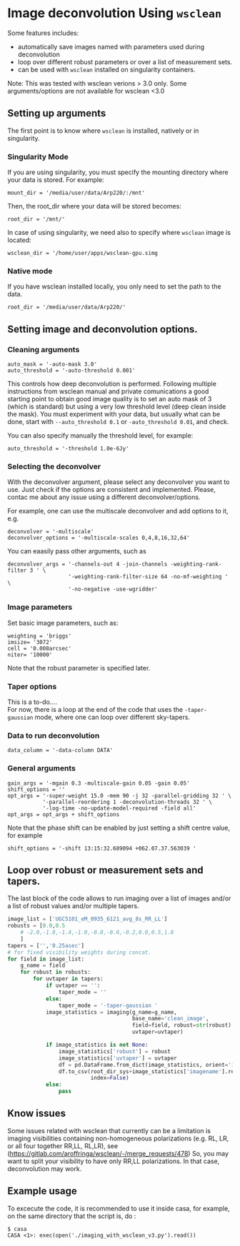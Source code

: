 # Image deconvolution Using `wsclean`

Some features includes: 
 - automatically save images named with parameters used during deconvolution
 - loop over different robust parameters or over a list of measurement sets. 
 - can be used with `wsclean` installed on singularity containers.

Note: This was tested with wsclean verions > 3.0 only. Some arguments/options are not
available for wsclean <3.0

## Setting up arguments
The first point is to know where `wsclean` is installed, natively or in singularity.

### Singularity Mode
If you are using singularity, you must specify the mounting directory where 
your data is stored. For example:

    mount_dir = '/media/user/data/Arp220/:/mnt'

Then, the root_dir where your data will be stored becomes:

    root_dir = '/mnt/'

In case of using singularity, we need also to specify where `wsclean` image is 
located:

    wsclean_dir = '/home/user/apps/wsclean-gpu.simg

### Native mode
If you have wsclean installed locally, you only need to set the path to the data.

    root_dir = '/media/user/data/Arp220/'

## Setting image and deconvolution options.
### Cleaning arguments

    auto_mask = '-auto-mask 3.0'
    auto_threshold = '-auto-threshold 0.001'

This controls how deep deconvolution is performed. 
Following multiple instructions from wsclean manual and private comunications 
a good starting point to obtain good image quality is to set an auto mask of 3 
(which is standard) but using a very low threshold level (deep clean inside the mask).
You must experiment with your data, but usually what can be done, start with `--auto_threshold 0.1` 
or `-auto_threshold 0.01`, and check.

You can also specify manually the threshold level, for example:

    auto_threshold = '-threshold 1.0e-6Jy'

### Selecting the deconvolver
With the deconvolver argument, please select any deconvolver you want to use. 
Just check if the options are consistent and implemented. 
Please, contac me about any issue using a different deconvolver/options.

For example, one can use the multiscale deconvolver and add options to it, e.g. 

    deconvolver = '-multiscale'
    deconvolver_options = '-multiscale-scales 0,4,8,16,32,64'

You can eaasily pass other arguments, such as

    deconvolver_args = '-channels-out 4 -join-channels -weighting-rank-filter 3 ' \
                       '-weighting-rank-filter-size 64 -no-mf-weighting ' \
                       '-no-negative -use-wgridder'

### Image parameters
Set basic image parameters, such as:

    weighting = 'briggs'
    imsize= '3072'
    cell = '0.008arcsec'
    niter= '10000'

Note that the robust parameter is specified later. 
### Taper options
This is a to-do.... <br>
For now, there is a loop at the end of the code that uses the `-taper-gaussian` mode, where one can 
loop over different sky-tapers. 

### Data to run deconvolution
    data_column = '-data-column DATA'

### General arguments

    gain_args = '-mgain 0.3 -multiscale-gain 0.05 -gain 0.05'
    shift_options = ''
    opt_args = '-super-weight 15.0 -mem 90 -j 32 -parallel-gridding 32 ' \
               '-parallel-reordering 1 -deconvolution-threads 32 ' \
               '-log-time -no-update-model-required -field all'
    opt_args = opt_args + shift_options

Note that the phase shift can be enabled by just setting a shift centre value, 
for example
    
    shift_options = '-shift 13:15:32.689094 +062.07.37.563039 '

## Loop over robust or measurement sets and tapers. 
The last block of the code allows to run imaging over a list of images and/or a list of robust values and/or multiple tapers. 
```python
image_list = ['UGC5101_eM_0935_6121_avg_8s_RR_LL']
robusts = [0.0,0.5
    # -2.0,-1.8,-1.4,-1.0,-0.8,-0.6,-0.2,0.0,0.5,1.0
    ]
tapers = ['','0.25asec']
# for fixed visibility weights during concat.
for field in image_list:
    g_name = field
    for robust in robusts:
        for uvtaper in tapers:
            if uvtaper == '':
                taper_mode = ''
            else:
                taper_mode = '-taper-gaussian '
            image_statistics = imaging(g_name=g_name,
                                       base_name='clean_image',
                                       field=field, robust=str(robust),
                                       uvtaper=uvtaper)

            if image_statistics is not None:
                image_statistics['robust'] = robust
                image_statistics['uvtaper'] = uvtaper
                df = pd.DataFrame.from_dict(image_statistics, orient='index').T
                df.to_csv(root_dir_sys+image_statistics['imagename'].replace('.fits','_data.csv'), header=True,
                          index=False)
            else:
                pass
```
## Know issues
Some issues related with wsclean that currently can be a limitation is imaging visibilities 
containing non-homogeneous polarizations (e.g. RL, LR, or all four together RR,LL, RL,LR), see 
(https://gitlab.com/aroffringa/wsclean/-/merge_requests/478)
So, you may want to split your visibility to have only RR,LL polarizations. In that case, deconvolution may work.

## Example usage
To excecute the code, it is recommended to use it inside casa, for example, 
on the same directory that the script is, do :
    
    $ casa
    CASA <1>: exec(open('./imaging_with_wsclean_v3.py').read())

